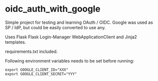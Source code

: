 # oidc_auth_with_google
Simple project for testing and learning OAuth / OIDC. Google was used as SP / IdP, but could be easily converted to use any.

Uses Flask Flask Login-Manager WebApplicationClient and Jinja2 templates.

requirements.txt included.

Following environment variables needs to be set before running: 
```
export GOOGLE_CLIENT_ID="XXX"
export GOOGLE_CLIENT_SECRET="YYY"
```
